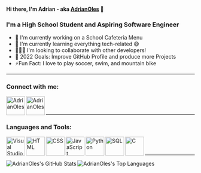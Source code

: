 #### Hi there, I'm Adrian - aka [AdrianOles] 👋

### I'm a High School Student and Aspiring Software Engineer
- 💪 I'm currently working on a School Cafeteria Menu
- 🌱 I'm currently learning everything tech-related 😅
- 🧑‍🤝‍🧑 I'm looking to collaborate with other developers!
- 🎯 2022 Goals: Improve GitHub Profile and produce more Projects
- ⚡Fun Fact: I love to play soccer, swim, and mountain bike

---

### Connect with me:
[<img align="left" target=”_blank” alt="AdrianOles" width="50px" src="https://upload.wikimedia.org/wikipedia/commons/thumb/5/58/Instagram-Icon.png/800px-Instagram-Icon.png" />][instagram]
[<img align="left" target=”_blank” alt="AdrianOles" width="50px" src="https://www.iconpacks.net/icons/2/free-twitter-logo-icon-2429-thumb.png" />][twitter]
<br/>
<br/>

---

### Languages and Tools:

<img align="left" target=”_blank” alt="Visual Studio Code" width="50px" src="https://upload.wikimedia.org/wikipedia/commons/thumb/9/9a/Visual_Studio_Code_1.35_icon.svg/2048px-Visual_Studio_Code_1.35_icon.svg.png" />
<img align="left" target=”_blank” alt="HTML" width="50px" src="https://cdn-icons-png.flaticon.com/512/732/732212.png" />
<img align="left" target=”_blank” alt="CSS" width="50px" src="https://cdn-icons-png.flaticon.com/512/732/732190.png" />
<img align="left" target=”_blank” alt="JavaScript" width="50px" src="https://icon-library.com/images/javascript-icon-png/javascript-icon-png-23.jpg" />
<img align="left" target=”_blank” alt="Python" width="50px" src="https://cdn3.iconfinder.com/data/icons/logos-and-brands-adobe/512/267_Python-512.png" />
<img align="left" target=”_blank” alt="SQL" width="50px" src="https://icons-for-free.com/download-icon-file+sql+icon-1320183612970878250_512.png" />
<img align="left" target=”_blank” alt="C" width="50px" src="https://www.pngkit.com/png/full/101-1010012_c-programming-icon-c-programming-language-logo.png" />
<br/>
<br/>

---

<img align="left" target=”_blank” alt="AdrianOles's GitHub Stats" src="https://github-readme-stats.vercel.app/api?username=AdrianOles&show_icons=true&hide_border=true" />

<img align="left" target=”_blank” alt="AdrianOles's Top Languages" src="https://github-readme-stats.vercel.app/api/top-langs/?username=AdrianOles&layout=compact" />

[instagram]: https://www.instagram.com/adrian._oles/?hl=en
[twitter]: https://twitter.com/AdrianOlesniew2
[AdrianOles]: https://github.com/AdrianOles
